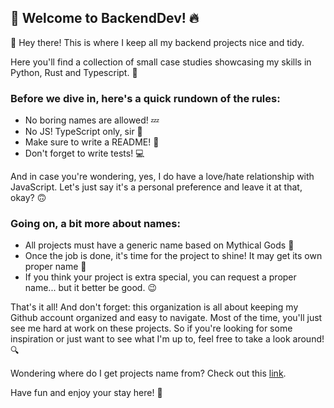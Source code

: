 ## 🚀 Welcome to BackendDev! 🔥

👋 Hey there! This is where I keep all my backend projects nice and tidy. 

Here you'll find a collection of small case studies showcasing my skills in Python, Rust and Typescript. 🦀

### Before we dive in, here's a quick rundown of the rules:
- No boring names are allowed! 💤
- No JS! TypeScript only, sir 🚫
- Make sure to write a README! 📄
- Don't forget to write tests! 💻

And in case you're wondering, yes, I do have a love/hate relationship with JavaScript. Let's just say it's a personal preference and leave it at that, okay? 🙃

### Going on, a bit more about names: 
- All projects must have a generic name based on Mythical Gods 💫
- Once the job is done, it's time for the project to shine! It may get its own proper name 🌟
- If you think your project is extra special, you can request a proper name... but it better be good. 😉

That's it all! And don't forget: this organization is all about keeping my Github account organized and easy to navigate. Most of the time, you'll just see me hard at work on these projects. So if you're looking for some inspiration or just want to see what I'm up to, feel free to take a look around! 🔍

Wondering where do I get projects name from? Check out this [link][0].   

Have fun and enjoy your stay here! 🎉

[0]: https://en.wikipedia.org/wiki/List_of_goddesses
